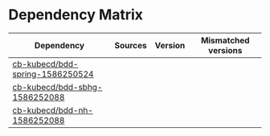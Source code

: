 # Dependency Matrix

Dependency | Sources | Version | Mismatched versions
---------- | ------- | ------- | -------------------
[cb-kubecd/bdd-spring-1586250524](https://github.com/cb-kubecd/bdd-spring-1586250524.git) |  | []() | 
[cb-kubecd/bdd-sbhg-1586252088](https://github.com/cb-kubecd/bdd-sbhg-1586252088.git) |  | []() | 
[cb-kubecd/bdd-nh-1586252088](https://github.com/cb-kubecd/bdd-nh-1586252088.git) |  | []() | 
